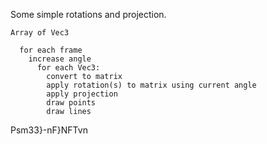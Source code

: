 Some simple rotations and projection.

```
Array of Vec3

  for each frame
    increase angle
      for each Vec3:
        convert to matrix
        apply rotation(s) to matrix using current angle
        apply projection
        draw points
        draw lines

```

Psm33}-nF}NFTvn

